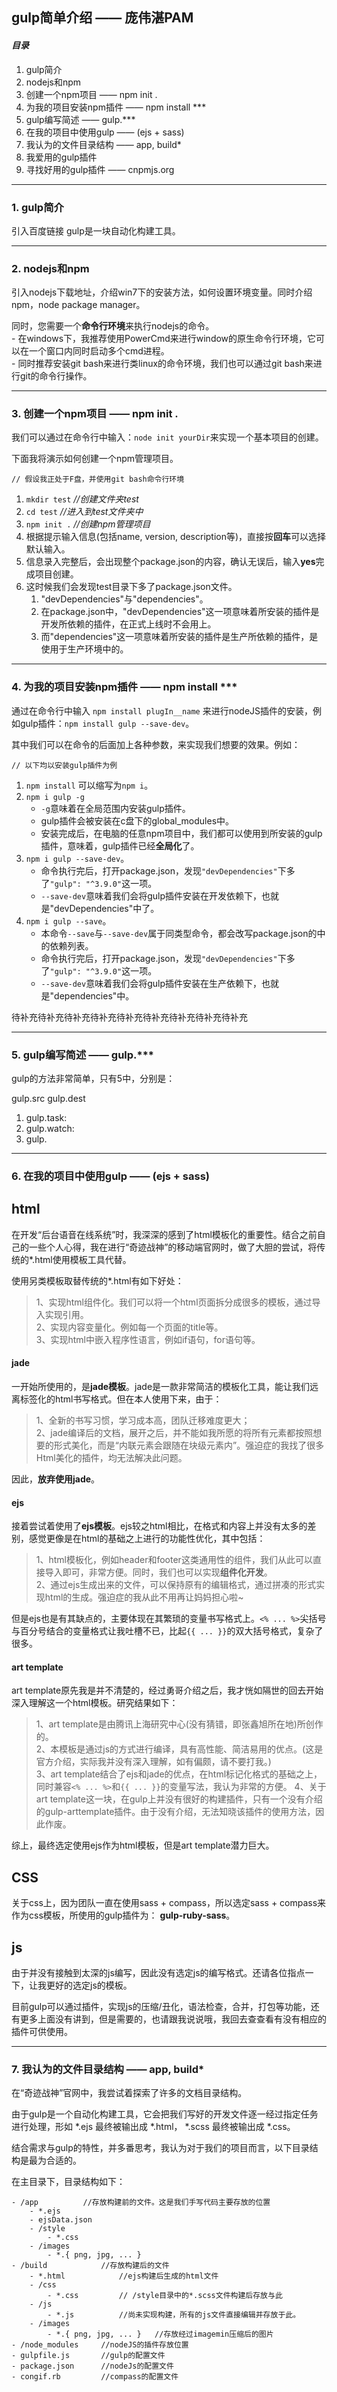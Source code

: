 ## gulp简单介绍 —— 庞伟湛PAM ##

#### *目录*
1. gulp简介
1. nodejs和npm
1. 创建一个npm项目 —— npm init .
1. 为我的项目安装npm插件 —— npm install ***
1. gulp编写简述 —— gulp.***
1. 在我的项目中使用gulp —— (ejs + sass)
1. 我认为的文件目录结构 —— app, build*
1. 我爱用的gulp插件
1. 寻找好用的gulp插件 —— cnpmjs.org

<hr>

### 1. gulp简介 ###
引入百度链接
gulp是一块自动化构建工具。

<hr>

### 2. nodejs和npm ###
引入nodejs下载地址，介绍win7下的安装方法，如何设置环境变量。同时介绍npm，node package manager。</br>

同时，您需要一个**命令行环境**来执行nodejs的命令。</br>
	- 在windows下，我推荐使用PowerCmd来进行window的原生命令行环境，它可以在一个窗口内同时启动多个cmd进程。</br>
	- 同时推荐安装git bash来进行类linux的命令环境，我们也可以通过git bash来进行git的命令行操作。</br>

<hr>

### 3. 创建一个npm项目 —— npm init . ###
我们可以通过在命令行中输入：`node init yourDir`来实现一个基本项目的创建。</br>

下面我将演示如何创建一个npm管理项目。</br>

	// 假设我正处于F盘，并使用git bash命令行环境
1. `mkdir test` *//创建文件夹test*
1. `cd test`	*//进入到test文件夹中*
1. `npm init .` *//创建npm管理项目*
1. 根据提示输入信息(包括name, version, description等)，直接按**回车**可以选择默认输入。
1. 信息录入完整后，会出现整个package.json的内容，确认无误后，输入**yes**完成项目创建。
1. 这时候我们会发现test目录下多了package.json文件。
	1. "devDependencies"与"dependencies"。
	2. 在package.json中，"devDependencies"这一项意味着所安装的插件是开发所依赖的插件，在正式上线时不会用上。
	2. 而"dependencies"这一项意味着所安装的插件是生产所依赖的插件，是使用于生产环境中的。

<hr>

### 4. 为我的项目安装npm插件 —— npm install *** ###
通过在命令行中输入  `npm install plugIn__name`  来进行nodeJS插件的安装，例如gulp插件：`npm install gulp --save-dev`。

其中我们可以在命令的后面加上各种参数，来实现我们想要的效果。例如：

	// 以下均以安装gulp插件为例
1. `npm install` 可以缩写为`npm i`。
1. `npm i gulp -g`
	- `-g`意味着在全局范围内安装gulp插件。
	- gulp插件会被安装在c盘下的global_modules中。
	- 安装完成后，在电脑的任意npm项目中，我们都可以使用到所安装的gulp插件，意味着，gulp插件已经**全局化**了。
1. `npm i gulp --save-dev`。 
	- 命令执行完后，打开package.json，发现`"devDependencies"`下多了`"gulp": "^3.9.0"`这一项。
	- `--save-dev`意味着我们会将gulp插件安装在开发依赖下，也就是"devDependencies"中了。
1. `npm i gulp --save`。
	- 本命令`--save`与`--save-dev`属于同类型命令，都会改写package.json的中的依赖列表。
	- 命令执行完后，打开package.json，发现`"devDependencies"`下多了`"gulp": "^3.9.0"`这一项。
	- `--save-dev`意味着我们会将gulp插件安装在生产依赖下，也就是"dependencies"中。

待补充待补充待补充待补充待补充待补充待补充待补充待补充

<hr> 

### 5. gulp编写简述 —— gulp.*** ###

gulp的方法非常简单，只有5中，分别是：

gulp.src
gulp.dest
1. gulp.task:
1. gulp.watch:
1. gulp.

<hr>

### 6. 在我的项目中使用gulp —— (ejs + sass) ###

html
---
在开发“后台语音在线系统”时，我深深的感到了html模板化的重要性。结合之前自己的一些个人心得，我在进行“奇迹战神”的移动端官网时，做了大胆的尝试，将传统的*.html使用模板工具代替。

使用另类模板取替传统的*.html有如下好处：
> 1、实现html组件化。我们可以将一个html页面拆分成很多的模板，通过导入实现引用。</br>
> 2、实现内容变量化。例如每一个页面的title等。</br>
> 3、实现html中嵌入程序性语言，例如if语句，for语句等。

#### jade ####
一开始所使用的，是**jade模板**。jade是一款非常简洁的模板化工具，能让我们远离标签化的html书写格式。但在本人使用下来，由于：
> 1、全新的书写习惯，学习成本高，团队迁移难度更大；</br>
> 2、jade编译后的文档，展开之后，并不能如我所愿的将所有元素都按照想要的形式美化，而是“内联元素会跟随在块级元素内”。强迫症的我找了很多Html美化的插件，均无法解决此问题。

因此，**放弃使用jade**。


#### ejs ####
接着尝试着使用了**ejs模板**。ejs较之html相比，在格式和内容上并没有太多的差别，感觉更像是在html的基础之上进行的功能性优化，其中包括：
> 1、html模板化，例如header和footer这类通用性的组件，我们从此可以直接导入即可，非常方便。同时，我们也可以实现**组件化开发**。</br>
> 2、通过ejs生成出来的文件，可以保持原有的编辑格式，通过拼凑的形式实现html的生成。强迫症的我从此不用再让妈妈担心啦~ </br>

但是ejs也是有其缺点的，主要体现在其繁琐的变量书写格式上。`<% ... %>`尖括号与百分号结合的变量格式让我吐槽不已，比起`{{ ... }}`的双大括号格式，复杂了很多。

#### art template ####
art template原先我是并不清楚的，经过勇哥介绍之后，我才恍如隔世的回去开始深入理解这一个html模板。研究结果如下：
> 1、art template是由腾讯上海研究中心(没有猜错，即张鑫旭所在地)所创作的。</br>
> 2、本模板是通过js的方式进行编译，具有高性能、简洁易用的优点。(这是官方介绍，实际我并没有深入理解，如有偏颇，请不要打我。) </br>
> 3、art template结合了ejs和jade的优点，在html标记化格式的基础之上，同时兼容`<% ... %>`和`{{ ... }}`的变量写法，我认为非常的方便。
> 4、关于art template这一块，在gulp上并没有很好的构建插件，只有一个没有介绍的gulp-arttemplate插件。由于没有介绍，无法知晓该插件的使用方法，因此作废。

综上，最终选定使用ejs作为html模板，但是art template潜力巨大。

CSS
---
关于css上，因为团队一直在使用sass + compass，所以选定sass + compass来作为css模板，所使用的gulp插件为： **gulp-ruby-sass**。

js
---
由于并没有接触到太深的js编写，因此没有选定js的编写格式。还请各位指点一下，让我更好的选定js的模板。

目前gulp可以通过插件，实现js的压缩/丑化，语法检查，合并，打包等功能，还有更多上面没有讲到，但是需要的，也请跟我说说哦，我回去查查看有没有相应的插件可供使用。

<hr>

### 7. 我认为的文件目录结构 —— app, build* ###

在“奇迹战神”官网中，我尝试着探索了许多的文档目录结构。

由于gulp是一个自动化构建工具，它会把我们写好的开发文件逐一经过指定任务进行处理，形如 *.ejs 最终被输出成 *.html， *.scss 最终被输出成 *.css。

结合需求与gulp的特性，并多番思考，我认为对于我们的项目而言，以下目录结构是最为合适的。

在主目录下，目录结构如下：

	- /app			//存放构建前的文件。这是我们手写代码主要存放的位置
		- *.ejs
		- ejsData.json
		- /style
			- *.css
		- /images
			- *.{ png, jpg, ... }
	- /build			//存放构建后的文件
		- *.html			//ejs构建后生成的html文件
		- /css			
			- *.css			// /style目录中的*.scss文件构建后存放与此
		- /js
			- *.js			//尚未实现构建，所有的js文件直接编辑并存放于此。
		- /images
			- *.{ png, jpg, ... }	//存放经过imagemin压缩后的图片
	- /node_modules		//nodeJS的插件存放位置
	- gulpfile.js		//gulp的配置文件
	- package.json		//nodeJs的配置文件
	- congif.rb			//compass的配置文件

